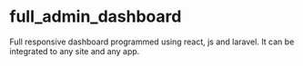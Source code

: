 # full_admin_dashboard
Full responsive dashboard programmed using react, js and laravel. It can be integrated to any site and any app.
